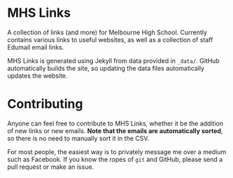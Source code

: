 MHS Links
========

A collection of links (and more) for Melbourne High School. Currently contains various links to useful websites, as well as a collection of staff Edumail email links.

MHS Links is generated using Jekyll from data provided in `_data/`. GitHub automatically builds the site, so updating the data files automatically updates the website.


Contributing
========

Anyone can feel free to contribute to MHS Links, whether it be the addition of new links or new emails. **Note that the emails are automatically sorted**, so there is no need to manually sort it in the CSV.

For most people, the easiest way is to privately message me over a medium such as Facebook. If you know the ropes of `git` and GitHub, please send a pull request or make an issue.
